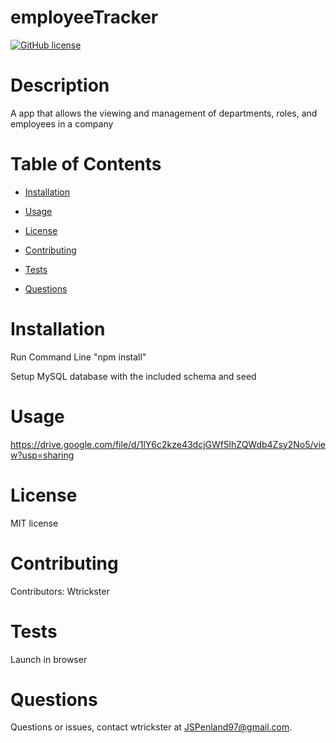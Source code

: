 # employeeTracker
[![GitHub license](https://img.shields.io/badge/license-MIT-blue.svg)](https://github.com/Wtrickser/employeeTracker)


# Description

A app that allows the viewing and management of departments, roles, and employees in a company


# Table of Contents 

* [Installation](#installation)

* [Usage](#usage)

* [License](#license)

* [Contributing](#contributing)

* [Tests](#tests)

* [Questions](#questions)


# Installation

Run Command Line "npm install"

Setup MySQL database with the included schema and seed


# Usage

https://drive.google.com/file/d/1lY6c2kze43dcjGWf5IhZQWdb4Zsy2No5/view?usp=sharing


# License

MIT license


# Contributing

​Contributors: Wtrickster


# Tests

Launch in browser


# Questions

Questions or issues, contact wtrickster at JSPenland97@gmail.com.